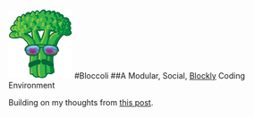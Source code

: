 ![logo](site/img/logo-small.png)
#Bloccoli
##A Modular, Social, [Blockly](http://code.google.com/p/blockly/) Coding Environment

Building on my thoughts from [this post](https://github.com/flyswatter/Blockly-Brainstorming).